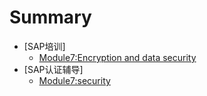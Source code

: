 # Summary

* [SAP培训]
  * [Module7:Encryption and data security](SAP/SAP-Student-Guide-module07.md)
* [SAP认证辅导]
  * [Module7:security](SAP/SAP-Exam-Guide-module07.md)